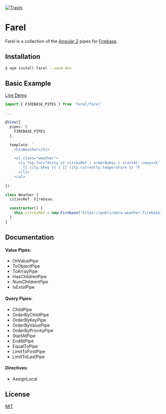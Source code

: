 [![Travis](https://img.shields.io/travis/rosendi/farel/master.svg)](https://travis-ci.org/rosendi/farel)

# Farel

Farel is a collection of the [Angular 2](http://angular.io) pipes for [Firebase](http://firebase.com).

## Installation

```bash
$ npm install farel --save-dev
```

## Basic Example

[Live Demo](http://plnkr.co/edit/stDf4Ymr0SX5KGVbdh65)

```typescript
import { FIREBASE_PIPES } from 'farel/farel'

...

@View({
  pipes: [
    FIREBASE_PIPES
  ],

  template: `
    <h1>Weather</h1>

    <ul class="weather">
      <li *ng-for="#city of citiesRef | orderByKey | startAt:'newyork' | endAt: 'sanfrancisco'| toArray">
        {{ city.$key }} | {{ city.currently.temperature }} °F
      </li>
    </ul>
  `
})

class Weather {
  citiesRef: Firebase;

  constructor() {
    this.citiesRef = new Firebase('https://publicdata-weather.firebaseio.com'); // or just a firebase url
  }
}
```

## Documentation

#### Value Pipes:

- OnValuePipe
- ToObjectPipe
- ToArrayPipe
- HasChildrenPipe
- NumChildrenPipe
- IsExistPipe

#### Query Pipes:

- ChildPipe
- OrderByChildPipe
- OrderByKeyPipe
- OrderByValuePipe
- OrderByPriorityPipe
- StartAtPipe
- EndAtPipe
- EqualToPipe
- LimitToFirstPipe
- LimitToLastPipe

#### Directives:

- AssignLocal

## License

[MIT](LICENSE)
